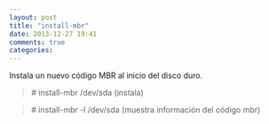 ```yaml
---
layout: post
title: "install-mbr"
date: 2013-12-27 19:41
comments: true
categories: 
---
```

Instala un nuevo código MBR al inicio del disco duro.

>\# install-mbr /dev/sda (instala)

>\# install-mbr -l /dev/sda (muestra información del código mbr)

